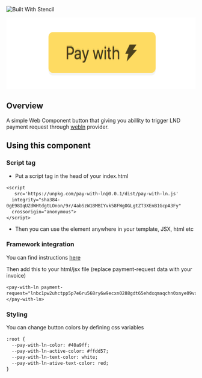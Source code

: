 ![Built With Stencil](https://img.shields.io/badge/-Built%20With%20Stencil-16161d.svg?logo=data%3Aimage%2Fsvg%2Bxml%3Bbase64%2CPD94bWwgdmVyc2lvbj0iMS4wIiBlbmNvZGluZz0idXRmLTgiPz4KPCEtLSBHZW5lcmF0b3I6IEFkb2JlIElsbHVzdHJhdG9yIDE5LjIuMSwgU1ZHIEV4cG9ydCBQbHVnLUluIC4gU1ZHIFZlcnNpb246IDYuMDAgQnVpbGQgMCkgIC0tPgo8c3ZnIHZlcnNpb249IjEuMSIgaWQ9IkxheWVyXzEiIHhtbG5zPSJodHRwOi8vd3d3LnczLm9yZy8yMDAwL3N2ZyIgeG1sbnM6eGxpbms9Imh0dHA6Ly93d3cudzMub3JnLzE5OTkveGxpbmsiIHg9IjBweCIgeT0iMHB4IgoJIHZpZXdCb3g9IjAgMCA1MTIgNTEyIiBzdHlsZT0iZW5hYmxlLWJhY2tncm91bmQ6bmV3IDAgMCA1MTIgNTEyOyIgeG1sOnNwYWNlPSJwcmVzZXJ2ZSI%2BCjxzdHlsZSB0eXBlPSJ0ZXh0L2NzcyI%2BCgkuc3Qwe2ZpbGw6I0ZGRkZGRjt9Cjwvc3R5bGU%2BCjxwYXRoIGNsYXNzPSJzdDAiIGQ9Ik00MjQuNywzNzMuOWMwLDM3LjYtNTUuMSw2OC42LTkyLjcsNjguNkgxODAuNGMtMzcuOSwwLTkyLjctMzAuNy05Mi43LTY4LjZ2LTMuNmgzMzYuOVYzNzMuOXoiLz4KPHBhdGggY2xhc3M9InN0MCIgZD0iTTQyNC43LDI5Mi4xSDE4MC40Yy0zNy42LDAtOTIuNy0zMS05Mi43LTY4LjZ2LTMuNkgzMzJjMzcuNiwwLDkyLjcsMzEsOTIuNyw2OC42VjI5Mi4xeiIvPgo8cGF0aCBjbGFzcz0ic3QwIiBkPSJNNDI0LjcsMTQxLjdIODcuN3YtMy42YzAtMzcuNiw1NC44LTY4LjYsOTIuNy02OC42SDMzMmMzNy45LDAsOTIuNywzMC43LDkyLjcsNjguNlYxNDEuN3oiLz4KPC9zdmc%2BCg%3D%3D&colorA=16161d&style=flat-square)
<p align="center">
 <img alt="pay-with-ln" src="https://raw.githubusercontent.com/alepop/pay-with-ln/master/button.png" height="190px" />
</p>

## Overview

A simple Web Component button that giving you abillity to trigger LND payment request through [webln](https://github.com/wbobeirne/webln) provider. 

## Using this component

### Script tag

- Put a script tag in the head of your index.html 
```
<script
   src='https://unpkg.com/pay-with-ln@0.0.1/dist/pay-with-ln.js'
  integrity="sha384-0gE98IqUZdWHtdgtLOnon/9r/4abSzW18MBIYvk58FWgOGLgtZT3XEnB1GcpA3Fy"
  crossorigin="anonymous">
</script>
```
- Then you can use the element anywhere in your template, JSX, html etc

### Framework integration
You can find instructions [here](https://stenciljs.com/docs/overview)

Then add this to your html/jsx file (replace payment-request data with your invoice)
```
<pay-with-ln payment-request="lnbc1pw2uhctpp5p7e6ru568ry6w9ecxn0288gdt65ehdxqmaqchn0xnye09vxvu5qsdqjgdhkven9v5s8g6tsyycqzpgxq97zvuqfh2drun3d9p57nxzj6rmhupnqly84kkte0vxjgqmsz99y2g4aat58xpnc9967kkycnfylx4vrc94ns87cym2y3uu7evc3ecaq26qjhgpeyv6wr"></pay-with-ln>
```

### Styling
You can change button colors by defining css variables
```
:root {
  --pay-with-ln-color: #40a9ff;
  --pay-with-ln-active-color: #ffdd57;
  --pay-with-ln-text-color: white;
  --pay-with-ln-ative-text-color: red;
}
```